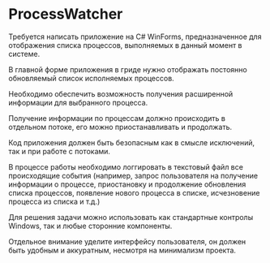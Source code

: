 # ProcessWatcher

Требуется написать приложение на C# WinForms, предназначенное для отображения списка 
процессов, выполняемых в данный момент в системе.

В главной форме приложения в гриде нужно отображать постоянно обновляемый список 
исполняемых процессов.

Необходимо обеспечить возможность получения расширенной информации для выбранного 
процесса.

Получение информации по процессам должно происходить в отдельном потоке, его можно 
приостанавливать и продолжать.

Код приложения должен быть безопасным как в смысле исключений, так и при работе с 
потоками.

В процессе работы необходимо логгировать в текстовый файл все происходящие события 
(например, запрос пользователя на получение информации о процессе, приостановку и 
продолжение обновления списка процессов, появление нового процесса в списке, исчезновение 
процесса из списка и т.д.)

Для решения задачи можно использовать как стандартные контролы Windows, так и любые 
сторонние компоненты.

Отдельное внимание уделите интерфейсу пользователя, он должен быть удобным и аккуратным, 
несмотря на минимализм проекта.
